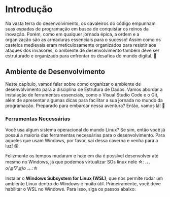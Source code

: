 
# Introdução
Na vasta terra do desenvolvimento, os cavaleiros do código empunham suas espadas de programação em busca de conquistar os reinos da inovação. Porém, como em qualquer jornada épica, a ordem e a organização são as armaduras essenciais para o sucesso! Assim como os castelos medievais eram meticulosamente organizados para resistir aos ataques dos invasores, o ambiente de desenvolvimento também deve ser estruturado e organizado para enfrentar os desafios do mundo digital. 🏰

## Ambiente de Desenvolvimento

Neste capítulo, vamos falar sobre como organizar o ambiente de desenvolvimento para a disciplina de Estrutura de Dados. Vamos abordar a instalação de ferramentas essenciais, como o Visual Studio Code e o Git, além de apresentar algumas dicas para facilitar a sua jornada no mundo da programação. Preparado para embarcar nessa aventura? Então, vamos lá! 🚀

### Ferramentas Necessárias
Você usa algum sistema operacional do mundo Linux? Se sim, então você já possui a maioria das ferramentas necessárias para o desenvolvimento. Para aqueles que usam Windows, por favor, sai dessa caverna e venha para a luz! 😜

Felizmente os tempos mudaram e hoje em dia é possível desenvolver até mesmo no Windows, já que podemos virtualizar SOs linux nele ☆*: .｡. o(≧▽≦)o .｡.:*☆

 Instalar o **Windows Subsystem for Linux (WSL)**, que nos permite rodar um ambiente Linux dentro do Windows é muito útil. Primeiramente, você deve habilitar o WSL no Windows. Para isso, siga os passos abaixo: